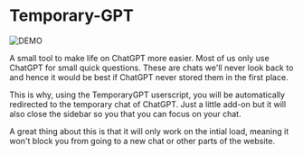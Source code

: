 # Temporary-GPT

![DEMO](demo.gif)

A small tool to make life on ChatGPT more easier. Most of us only use ChatGPT for small quick questions. These are chats we'll never look back to and hence it would be best if ChatGPT never stored them in the first place.

This is why, using the TemporaryGPT userscript, you will be automatically redirected to the temporary chat of ChatGPT.  Just a little add-on but it will also close the sidebar so you that you can focus on your chat.

A great thing about this is that it will only work on the intial load, meaning it won't block you from going to a new chat or other parts of the website.